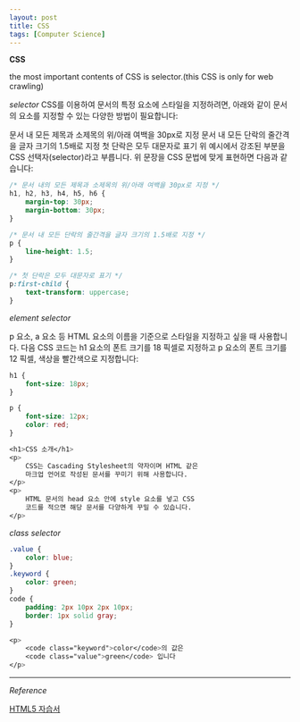 ```yaml
---
layout: post
title: CSS
tags: [Computer Science]
---
```


**CSS**

the most important contents of CSS is selector.(this CSS is only for web crawling)

*selector*
CSS를 이용하여 문서의 특정 요소에 스타일을 지정하려면, 아래와 같이 문서의 요소를 지정할 수 있는 다양한 방법이 필요합니다:

문서 내 모든 제목과 소제목의 위/아래 여백을 30px로 지정
문서 내 모든 단락의 줄간격을 글자 크기의 1.5배로 지정
첫 단락은 모두 대문자로 표기
위 예시에서 강조된 부분을 CSS 선택자(selector)라고 부릅니다. 위 문장을 CSS 문법에 맞게 표현하면 다음과 같습니다:


```CSS
/* 문서 내의 모든 제목과 소제목의 위/아래 여백을 30px로 지정 */
h1, h2, h3, h4, h5, h6 {
    margin-top: 30px;
    margin-bottom: 30px;
}

/* 문서 내 모든 단락의 줄간격을 글자 크기의 1.5배로 지정 */
p {
    line-height: 1.5;
}

/* 첫 단락은 모두 대문자로 표기 */
p:first-child {
    text-transform: uppercase;
}
```
*element selector*

p 요소, a 요소 등 HTML 요소의 이름을 기준으로 스타일을 지정하고 싶을 때 사용합니다. 다음 CSS 코드는 h1 요소의 폰트 크기를 18 픽셀로 지정하고 p 요소의 폰트 크기를 12 픽셀, 색상을 빨간색으로 지정합니다:

```CSS
h1 {
    font-size: 18px;
}

p {
    font-size: 12px;
    color: red;
}
```

```CSS
<h1>CSS 소개</h1>
<p>
    CSS는 Cascading Stylesheet의 약자이며 HTML 같은
    마크업 언어로 작성된 문서를 꾸미기 위해 사용합니다.
</p>
<p>
    HTML 문서의 head 요소 안에 style 요소를 넣고 CSS
    코드를 적으면 해당 문서를 다양하게 꾸밀 수 있습니다.
</p>
```

*class selector*

```CSS
.value {
    color: blue;
}
.keyword {
    color: green;
}
code {
    padding: 2px 10px 2px 10px;
    border: 1px solid gray;
}

```

```CSS
<p>
    <code class="keyword">color</code>의 값은
    <code class="value">green</code> 입니다
</p>
```


***
*Reference*

[HTML5 자습서](http://html5tutorial.github.io/css/Selector.html)
